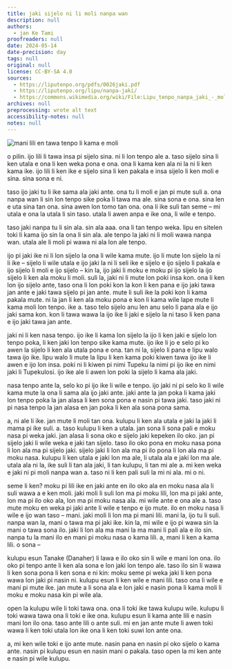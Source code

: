 ```yaml
---
title: jaki sijelo ni li moli nanpa wan
description: null
authors:
  - jan Ke Tami
proofreaders: null
date: 2024-05-14
date-precision: day
tags: null
original: null
license: CC-BY-SA 4.0
sources:
  - https://liputenpo.org/pdfs/0026jaki.pdf
  - https://liputenpo.org/lipu/nanpa-jaki/
  - https://commons.wikimedia.org/wiki/File:Lipu_tenpo_nanpa_jaki_-_moli.png
archives: null
preprocessing: wrote alt text
accessibility-notes: null
notes: null
---
```


![mani lili en tawa tenpo li kama e moli](https://upload.wikimedia.org/wikipedia/commons/b/bc/Lipu_tenpo_nanpa_jaki_-_moli.png)

o pilin. ijo lili li tawa insa pi sijelo sina. ni li lon tenpo ale a. taso sijelo sina li ken utala e ona li ken weka pona e ona. ona li kama ken ala ni la ni li ken kama ike. ijo lili li ken ike e sijelo sina li ken pakala e insa sijelo li ken moli e sina. sina sona e ni.

taso ijo jaki tu li ike sama ala jaki ante. ona tu li moli e jan pi mute suli a. ona nanpa wan li sin lon tenpo sike poka li tawa ma ale. sina sona e ona. sina len e uta sina tan ona. sina awen lon tomo tan ona. ona li ike suli tan seme – mi utala e ona la utala li sin taso. utala li awen anpa e ike ona, li wile e tenpo.

taso jaki nanpa tu li sin ala. sin ala aaa. ona li tan tenpo weka. lipu en sitelen toki li kama ijo sin la ona li sin ala. ale tenpo la jaki ni li moli wawa nanpa wan. utala ale li moli pi wawa ni ala lon ale tenpo.

ijo pi jaki ike ni li lon sijelo la ona li wile kama mute. ijo li mute lon sijelo la ni li ike – sijelo li wile utala e ijo jaki la ni li seli ike e sijelo e ijo sijelo li pakala e ijo sijelo li moli e ijo sijelo – kin la, ijo jaki li moku e moku pi ijo sijelo la ijo sijelo li ken ala moku li moli. suli la, jaki ni li mute lon poki insa kon. ona li ken lon ijo sijelo ante, taso ona li lon poki kon la kon li ken pana e ijo jaki tawa jan ante e jaki tawa sijelo pi jan ante. mute li suli ike la poki kon li kama pakala mute. ni la jan li ken ala moku pona e kon li kama wile lape mute li kama moli lon tenpo. ike a. taso telo sijelo anu len anu selo li pana ala e ijo jaki sama kon. kon li tawa wawa la ijo ike li jaki e sijelo la ni taso li ken pana e ijo jaki tawa jan ante.

jaki ni li ken nasa tenpo. ijo ike li kama lon sijelo la ijo li ken jaki e sijelo lon tenpo poka, li ken jaki lon tenpo sike kama mute. ijo ike li jo e selo pi ko awen la sijelo li ken ala utala pona e ona. tan ni la, sijelo li pana e lipu walo tawa ijo ike. lipu walo li mute la lipu li ken kama poki kiwen tawa ijo ike li awen e ijo lon insa. poki ni li kiwen pi nimi Tupeku la nimi pi ijo ike en nimi jaki li Tupekulosi. ijo ike ale li awen lon poki la sijelo li kama ala jaki.

nasa tenpo ante la, selo ko pi ijo ike li wile e tenpo. ijo jaki ni pi selo ko li wile kama mute la ona li sama ala ijo jaki ante. jaki ante la jan poka li kama jaki lon tenpo poka la jan alasa li ken sona pona e nasin pi tawa jaki. taso jaki ni pi nasa tenpo la jan alasa en jan poka li ken ala sona pona sama.

a, ni ale li ike. jan mute li moli tan ona. kulupu li ken ala utala e jaki la jaki li mama pi ike suli. a. taso kulupu li ken a utala. jan sona li sona pali e moku nasa pi weka jaki. jan alasa li sona oko e sijelo jaki kepeken ilo oko. jan pi sijelo jaki li wile weka e jaki tan sijelo. taso ilo oko pona en moku nasa pona li lon ala ma pi sijelo jaki. sijelo jaki li lon ala ma pi ilo pona li lon ala ma pi moku nasa. kulupu li ken utala e jaki lon ma ale, li utala ala e jaki lon ma ale. utala ala ni la, ike suli li tan ala jaki, li tan kulupu, li tan mi ale a. mi ken weka e jaki ni pi moli nanpa wan a. taso ni li ken pali suli la mi ni ala. mi o ni.

seme li ken? moku pi lili ike en jaki ante en ilo oko ala en moku nasa ala li suli wawa a e ken moli. jaki moli li suli lon ma pi moku lili, lon ma pi jaki ante, lon ma pi ilo oko ala, lon ma pi moku nasa ala. mi wile ante e ona ale a. taso mute moku en weka pi jaki ante li wile e tenpo e ijo mute. ilo en moku nasa li wile e ijo wan taso – mani. jaki moli li lon ma pi mani lili. mani la, ijo tu li suli. nanpa wan la, mani o tawa ma pi jaki ike. kin la, mi wile e ijo pi wawa sin la mani o tawa sona ilo. jaki li lon ala ma mani la ma mani li pali ala e ilo sin. nanpa tu la mani ilo en mani pi moku nasa o kama lili. a, mani li ken a kama lili. o sona –

kulupu esun Tanake (Danaher) li lawa e ilo oko sin li wile e mani lon ona. ilo oko pi tenpo ante li ken ala sona e lon jaki lon tenpo ale. taso ilo sin li wawa li ken sona pona li ken sona e ni kin: moku seme pi weka jaki li ken pona wawa lon jaki pi nasin ni. kulupu esun li ken wile e mani lili. taso ona li wile e mani pi mute ike. jan mute a li sona ala e lon jaki e nasin pona li kama moli li moku e moku nasa kin pi wile ala.

open la kulupu wile li toki tawa ona. ona li toki ike tawa kulupu wile. kulupu li toki wawa tawa ona li toki e ike ona. kulupu esun li kama ante lili e nasin mani lon ilo ona. taso ante lili o ante suli. mi en jan ante mute li awen toki wawa li ken toki utala lon ike ona li ken toki suwi lon ante ona.

a, mi ken wile toki e ijo ante mute. nasin pana en nasin pi oko sijelo o kama ante. nasin pi kulupu esun en nasin mani o pakala. taso open la mi ken ante e nasin pi wile kulupu.
